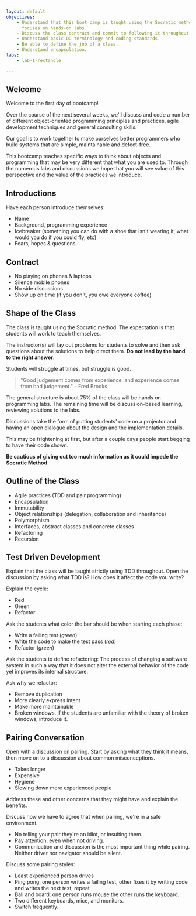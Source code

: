 ```yaml
---
layout: default
objectives:
    - Understand that this boot camp is taught using the Socratic method and
      focuses on hands-on labs.
    - Discuss the class contract and commit to following it throughout.
    - Understand basic OO terminology and coding standards.
    - Be able to define the job of a class.
    - Understand encapsulation.
labs:
    - lab-1-rectangle

---
```


Welcome
-------

Welcome to the first day of bootcamp!

Over the course of the next several weeks, we'll discuss and code a number of
different object-oriented programming principles and practices, agile
development techniques and general consulting skills.

Our goal is to work together to make ourselves better programmers who build
systems that are simple, maintainable and defect-free.

This bootcamp teaches specific ways to think about objects and programming
that may be very different that what you are used to. Through the numerous labs
and discussions we hope that you will see value of this perspective and the
value of the practices we introduce.

Introductions
-------------

Have each person introduce themselves:

   * Name
   * Background, programming experience
   * Icebreaker (something you can do with a shoe that isn't wearing it, what
       would you do if you could fly, etc)
   * Fears, hopes & questions


Contract
--------

* No playing on phones & laptops
* Silence mobile phones
* No side discussions
* Show up on time (if you don't, you owe everyone coffee)


Shape of the Class
------------------

The class is taught using the Socratic method. The expectation is that students
will work to teach themselves.

The instructor(s) will lay out problems for students to solve and then ask
questions about the solutions to help direct them. **Do not lead by the hand to
the right answer**.

Students will struggle at times, but struggle is good.

> "Good judgement comes from experience, and experience comes from bad
> judgement." - Fred Brooks

The general structure is about 75% of the class will be hands on programming
labs.  The remaining time will be discussion-based learning, reviewing
solutions to the labs.

Discussions take the form of putting students' code on a projector and having
an open dialogue about the design and the implementation details.

This may be frightening at first, but after a couple days people start begging
to have their code shown.

__Be cautious of giving out too much information as it could impede the
Socratic Method.__

Outline of the Class
--------------------

* Agile practices (TDD and pair programming)
* Encapsulation
* Immutability
* Object relationships (delegation, collaboration and inheritance)
* Polymorphism
* Interfaces, abstract classes and concrete classes
* Refactoring
* Recursion

Test Driven Development
-----------------------

Explain that the class will be taught strictly using TDD throughout. Open the
discussion by asking what TDD is? How does it affect the code you write?

Explain the cycle:

* Red
* Green
* Refactor

Ask the students what color the bar should be when starting each phase: 
* Write a failing test (*green*)
* Write the code to make the test pass (*red*)
* Refactor (*green*)

Ask the students to define refactoring: The process of changing a software
system in such a way that it does not alter the external behavior of the code
yet improves its internal structure. 

Ask why we refactor: 

* Remove duplication 
* More clearly express intent 
* Make more maintainable 
* Broken windows. If the students are unfamiliar with the theory of broken
    windows, introduce it. 

Pairing Conversation 
--------------------

Open with a discussion on pairing. Start by asking what they think it means,
then move on to a discussion about common misconceptions.

* Takes longer
* Expensive
* Hygiene
* Slowing down more experienced people

Address these and other concerns that they might have and explain the benefits.

Discuss how we have to agree that when pairing, we're in a safe environment.

* No telling your pair they're an idiot, or insulting them.
* Pay attention, even when not driving.
* Communication and discussion is the most important thing while pairing.
    Neither driver nor navigator should be silent.

Discuss some pairing styles: 

* Least experienced person drives 
* Ping pong: one person writes a failing test, other fixes it by writing code
    and writes the next test, repeat 
* Ball and board: one person runs mouse the other runs the keyboard.
* Two different keyboards, mice, and monitors.
* Switch frequently.

